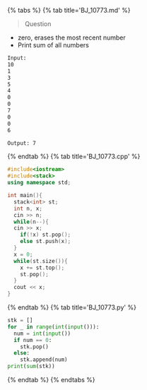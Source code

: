 {% tabs %}
{% tab title='BJ_10773.md' %}

> Question

* zero, erases the most recent number
* Print sum of all numbers

```txt
Input:
10
1
3
5
4
0
0
7
0
0
6

Output: 7
```

{% endtab %}
{% tab title='BJ_10773.cpp' %}

```cpp
#include<iostream>
#include<stack>
using namespace std;

int main(){
  stack<int> st;
  int n, x;
  cin >> n;
  while(n--){
  cin >> x;
    if(!x) st.pop();
    else st.push(x);
  }
  x = 0;
  while(st.size()){
    x += st.top();
    st.pop();
  }
  cout << x;
}
```

{% endtab %}
{% tab title='BJ_10773.py' %}

```py
stk = []
for _ in range(int(input())):
  num = int(input())
  if num == 0:
    stk.pop()
  else:
    stk.append(num)
print(sum(stk))
```

{% endtab %}
{% endtabs %}
